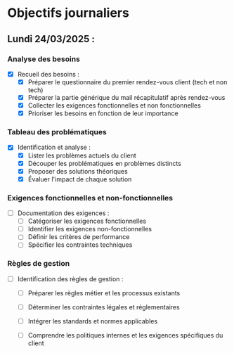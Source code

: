 # Objectifs journaliers

## Lundi 24/03/2025 :

### Analyse des besoins
- [X] Recueil des besoins :
    - [X] Préparer le questionnaire du premier rendez-vous client (tech et non tech)
    - [X] Préparer la partie générique du mail récapitulatif après rendez-vous
    - [X] Collecter les exigences fonctionnelles et non fonctionnelles
    - [X] Prioriser les besoins en fonction de leur importance

### Tableau des problématiques
- [X] Identification et analyse :
    - [X] Lister les problèmes actuels du client
    - [X] Découper les problématiques en problèmes distincts
    - [X] Proposer des solutions théoriques
    - [X] Évaluer l'impact de chaque solution

### Exigences fonctionnelles et non-fonctionnelles
- [ ] Documentation des exigences :
    - [ ] Catégoriser les exigences fonctionnelles
    - [ ] Identifier les exigences non-fonctionnelles
    - [ ] Définir les critères de performance
    - [ ] Spécifier les contraintes techniques

### Règles de gestion
- [ ] Identification des règles de gestion :
    - [ ] Préparer les règles métier et les processus existants
    - [ ] Déterminer les contraintes légales et réglementaires
    - [ ] Intégrer les standards et normes applicables
    - [ ] Comprendre les politiques internes et les exigences spécifiques du client


